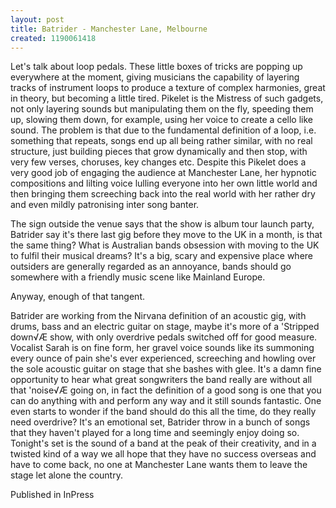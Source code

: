 ```yaml
---
layout: post
title: Batrider - Manchester Lane, Melbourne
created: 1190061418
---
```

Let's talk about loop pedals. These little boxes of tricks are popping up everywhere at the moment, giving musicians the capability of layering tracks of instrument loops to produce a texture of complex harmonies, great in theory, but becoming a little tired. Pikelet is the Mistress of such gadgets, not only layering sounds but manipulating them on the fly, speeding them up, slowing them down, for example, using her voice to create a cello like sound. The problem is that due to the fundamental definition of a loop, i.e. something that repeats, songs end up all being rather similar, with no real structure, just building pieces that grow dynamically and then stop, with very few verses, choruses, key changes etc. Despite this Pikelet does a very good job of engaging the audience at Manchester Lane, her hypnotic compositions and lilting voice lulling everyone into her own little world and then bringing them screeching back into the real world with her rather dry and even mildly patronising inter song banter.

The sign outside the venue says that the show is album tour launch party, Batrider say it's there last gig before they move to the UK in a month, is that the same thing? What is Australian bands obsession with moving to the UK to fulfil their musical dreams? It's a big, scary and expensive place where outsiders are generally regarded as an annoyance, bands should go somewhere with a friendly music scene like Mainland Europe.

Anyway, enough of that tangent.

Batrider are working from the Nirvana definition of an acoustic gig, with drums, bass and an electric guitar on stage, maybe it's more of a 'Stripped down√Æ show, with only overdrive pedals switched off for good measure. Vocalist Sarah is on fine form, her gravel voice sounds like its summoning every ounce of pain she's ever experienced, screeching and howling over the sole acoustic guitar on stage that she bashes with glee.  It's a damn fine opportunity to hear what great songwriters the band really are without all that 'noise√Æ going on, in fact the definition of a good song is one that you can do anything with and perform any way and it still sounds fantastic. One even starts to wonder if the band should do this all the time, do they really need overdrive? It's an emotional set, Batrider throw in a bunch of songs that they haven't played for a long time and seemingly enjoy doing so. Tonight's set is the sound of a band at the peak of their creativity, and in a twisted kind of a way we all hope that they have no success overseas and have to come back, no one at Manchester Lane wants them to leave the stage let alone the country.


Published in InPress
